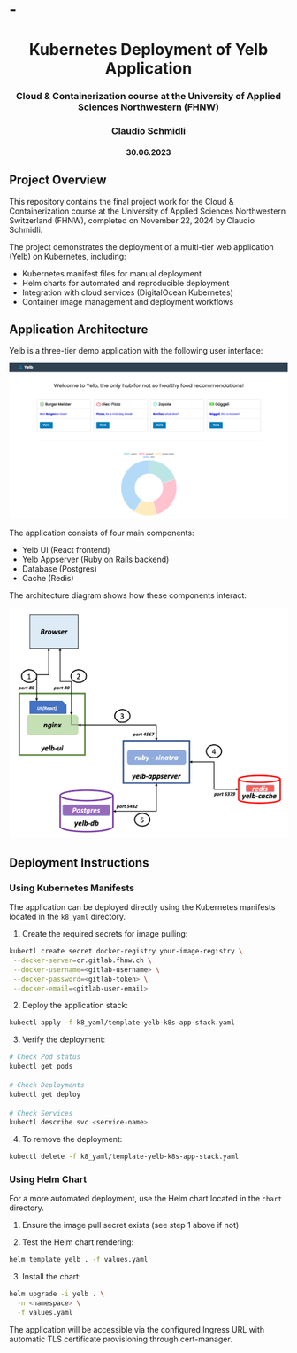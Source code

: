 #  - 


<h1 align="center">Kubernetes Deployment of Yelb Application</h1>
<h3 align="center"> Cloud & Containerization course at the University of Applied Sciences Northwestern (FHNW)</h3>
<h3 align="center">Claudio Schmidli</h3>
<h4 align="center">30.06.2023</h4>

## Project Overview
This repository contains the final project work for the Cloud & Containerization course at the University of Applied Sciences Northwestern Switzerland (FHNW), completed on November 22, 2024 by Claudio Schmidli.

The project demonstrates the deployment of a multi-tier web application (Yelb) on Kubernetes, including:
- Kubernetes manifest files for manual deployment
- Helm charts for automated and reproducible deployment
- Integration with cloud services (DigitalOcean Kubernetes)
- Container image management and deployment workflows

## Application Architecture

Yelb is a three-tier demo application with the following user interface:

![Yelb UI](./yelb-ui.png)

The application consists of four main components:
- Yelb UI (React frontend)
- Yelb Appserver (Ruby on Rails backend)
- Database (Postgres)
- Cache (Redis)

The architecture diagram shows how these components interact:

![Yelb application architecture](./yelb-architecture.png)

## Deployment Instructions

### Using Kubernetes Manifests
The application can be deployed directly using the Kubernetes manifests located in the `k8_yaml` directory.

1. Create the required secrets for image pulling:
```bash
kubectl create secret docker-registry your-image-registry \
 --docker-server=cr.gitlab.fhnw.ch \
 --docker-username=<gitlab-username> \
 --docker-password=<gitlab-token> \
 --docker-email=<gitlab-user-email>
```

2. Deploy the application stack:
```bash
kubectl apply -f k8_yaml/template-yelb-k8s-app-stack.yaml
```

3. Verify the deployment:
```bash
# Check Pod status
kubectl get pods

# Check Deployments
kubectl get deploy

# Check Services
kubectl describe svc <service-name>
```

4. To remove the deployment:
```bash
kubectl delete -f k8_yaml/template-yelb-k8s-app-stack.yaml
```

### Using Helm Chart
For a more automated deployment, use the Helm chart located in the `chart` directory.

1. Ensure the image pull secret exists (see step 1 above if not)

2. Test the Helm chart rendering:
```bash
helm template yelb . -f values.yaml
```

3. Install the chart:
```bash
helm upgrade -i yelb . \
  -n <namespace> \
  -f values.yaml
```

The application will be accessible via the configured Ingress URL with automatic TLS certificate provisioning through cert-manager.
